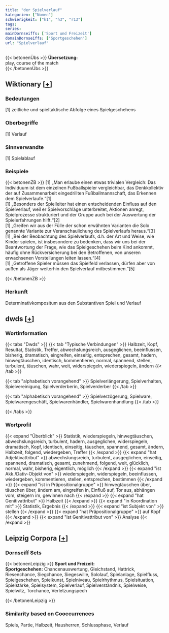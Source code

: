 ```yaml
---
title: "der Spielverlauf"
kategorien: ["Nomen"]
schwierigkeit: ["k1", "h3", "r13"]
tags:
series:
mainDornseiffs: ['Sport und Freizeit']
domainDornseiffs: ['Sportgeschehen']
url: "Spielverlauf"
---
```


{{< betonenÜbs >}}
**Übersetzung:**  
play, course of the match  
{{< /betonenÜbs >}}

## Wiktionary [[+](https://de.wiktionary.org/wiki/Spielverlauf)]

### Bedeutungen
[1] zeitliche und spieltaktische Abfolge eines Spielgeschehens  

### Oberbegriffe
[1] Verlauf  

### Sinnverwandte
[1] Spielablauf  

### Beispiele
{{< betonenZB >}}
[1] „Man erlaube einen etwas trivialen Vergleich: Das Individuum ist dem einzelnen Fußballspieler vergleichbar, das Denkkollektiv der auf Zusammenarbeit eingedrillten Fußballmannschaft, das Erkennen dem Spielverlaufe.“[1]  
[1] „Besonders der Spielleiter hat einen entscheidenden Einfluss auf den Spielverlauf, weil er Spielvorschläge unterbreitet, Aktionen anregt, Spielprozesse strukturiert und der Gruppe auch bei der Auswertung der Spielerfahrungen hilft.“[2]  
[1] „Greifen wir aus der Fülle der schon erwähnten Varianten die Solo genannte Variante zur Veranschaulichung des Spielverlaufs heraus.“[3]  
[1] „Bei der Beobachtung des Spielverlaufs, d.h. der Art und Weise, wie Kinder spielen, ist insbesondere zu bedenken, dass wir uns bei der Beantwortung der Frage, wie das Spielgeschehen beim Kind ankommt, häufig ohne Rückversicherung bei den Betroffenen, von unseren erwachsenen Vorstellungen leiten lassen.“[4]  
[1] „Getroffene Spieler müssen das Spielfeld verlassen, dürfen aber von außen als Jäger weiterhin den Spielverlauf mitbestimmen.“[5]  

{{< /betonenZB >}}
### Herkunft
Determinativkompositum aus den Substantiven Spiel und Verlauf  



## dwds [[+](https://www.dwds.de/wb/Spielverlauf)]

### Wortinformation
{{< tabs "Dwds" >}}
{{< tab "Typische Verbindungen" >}}
Halbzeit, Kopf, Resultat, Statistik, Treffer, abwechslungsreich, ausgeglichen, beeinflussen, bisherig, dramatisch, eingreifen, einseitig, entsprechen, gesamt, hadern, hinwegtäuschen, identisch, kommentieren, normal, spannend, stellen, turbulent, täuschen, wahr, weit, widerspiegeln, wiederspiegeln, ändern
{{< /tab >}}

{{< tab "alphabetisch vorangehend" >}}
Spielverlängerung, Spielverhalten, Spielvereinigung, Spielverderberin, Spielverderber
{{< /tab >}}

{{< tab "alphabetisch vorangehend" >}}
Spielverzögerung, Spielware, Spielwarengeschäft, Spielwarenhändler, Spielwarenhandlung
{{< /tab >}}

{{< /tabs >}}

### Wortprofil
{{< expand "Überblick" >}} Statistik, wiederspiegeln, hinwegtäuschen, abwechslungsreich, turbulent, hadern, ausgeglichen, widerspiegeln, dramatisch, Kopf, identisch, einseitig, täuschen, spannend, gesamt, ändern, Halbzeit, folgend, wiedergeben, Treffer {{< /expand >}}
{{< expand "hat Adjektivattribut" >}} abwechslungsreich, turbulent, ausgeglichen, einseitig, spannend, dramatisch, gesamt, zunehmend, folgend, weit, glücklich, normal, wahr, bisherig, eigentlich, möglich {{< /expand >}}
{{< expand "ist Akk./Dativ-Objekt von" >}} wiederspiegeln, widerspiegeln, beeinflussen, wiedergeben, kommentieren, stellen, entsprechen, bestimmen {{< /expand >}}
{{< expand "ist in Präpositionalgruppe" >}} hinwegtäuschen über, täuschen über, ändern am, eingreifen in, Einfluß auf, Tor aus, abhängen vom, steigern im, gewinnen nach {{< /expand >}}
{{< expand "hat Genitivattribut" >}} Halbzeit {{< /expand >}}
{{< expand "in Koordination mit" >}} Statistik, Ergebnis {{< /expand >}}
{{< expand "ist Subjekt von" >}} stellen {{< /expand >}}
{{< expand "hat Präpositionalgruppe" >}} auf Kopf {{< /expand >}}
{{< expand "ist Genitivattribut von" >}} Analyse {{< /expand >}}

## Leipzig Corpora [[+](https://corpora.uni-leipzig.de/en/res?word=Spielverlauf&corpusId=deu_newscrawl-public_2018)]

### Dornseiff Sets
{{< betonenLeipzig >}}
**Sport und Freizeit:**  
**Sportgeschehen:** Chancenauswertung, Gleichstand, Hattrick, Riesenchance, Siegchance, Siegeswille, Sololauf, Spielanlage, Spielfluss, Spielgeschehen, Spielkunst, Spielniveau, Spielrhythmus, Spielsituation, Spielstärke, Spielsystem, Spielverlauf, Spielverständnis, Spielweise, Spielwitz, Torchance, Verletzungspech  

{{< /betonenLeipzig >}}

### Similarity based on Cooccurrences
Spiels, Partie, Halbzeit, Hausherren, Schlussphase, Verlauf


